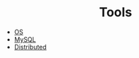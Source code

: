 <div align="center">

# Tools

</div>

 - [OS](os.md)
 - [MySQL](mysql.md)
 - [Distributed](distributed.md)
